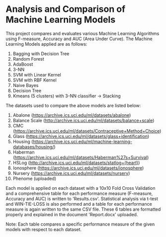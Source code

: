 # Analysis and Comparison of Machine Learning Models

This project compares and evaluates various Machine Learning Algorithms using F-measure, Accuracy and AUC (Area Under Curve).
The Machine Learning Models applied are as follows:

1. Bagging with Decision Tree
2. Random Forest
3. AdaBoost
4. 3-NN
5. SVM with Linear Kernel
6. SVM with RBF Kernel
7. Naive Bayes
8. Decision Tree
9. Kmeans (5 clusters) with 3-NN classifier -> Stacking

The datasets used to compare the above models are listed below:

1. Abalone (https://archive.ics.uci.edu/ml/datasets/abalone)
2. Balance Scale (http://archive.ics.uci.edu/ml/datasets/balance+scale)
3. CMC (https://archive.ics.uci.edu/ml/datasets/Contraceptive+Method+Choice)
4. Glass (https://archive.ics.uci.edu/ml/datasets/glass+identification)
5. Housing (https://archive.ics.uci.edu/ml/machine-learning-databases/housing/)
6. Haberman (https://archive.ics.uci.edu/ml/datasets/Haberman%27s+Survival)
7. HSLog (http://archive.ics.uci.edu/ml/datasets/statlog+(heart))
8. Ionosphere (https://archive.ics.uci.edu/ml/datasets/ionosphere)
9. Nursery (https://archive.ics.uci.edu/ml/datasets/nursery)
10. Phenome (uploaded)

Each model is applied on each dataset with a 10x10 Fold Cross Validation and a comprehensive table for each performance measure
(F-measure, Accuracy and AUC) is written to 'Results.csv'. Statistical analysis via t-test and WIN-TIE-LOSS is also performed and 
a table for each performance measure is again written to the same CSV file. These 6 tables are formatted properly and explained in
the document 'Report.docx' uploaded.

Note: Each table compares a specific performance measure of the given models with respect to each dataset.
